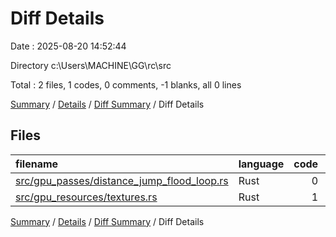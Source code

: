 # Diff Details

Date : 2025-08-20 14:52:44

Directory c:\\Users\\MACHINE\\GG\\rc\\src

Total : 2 files,  1 codes, 0 comments, -1 blanks, all 0 lines

[Summary](results.md) / [Details](details.md) / [Diff Summary](diff.md) / Diff Details

## Files
| filename | language | code | comment | blank | total |
| :--- | :--- | ---: | ---: | ---: | ---: |
| [src/gpu\_passes/distance\_jump\_flood\_loop.rs](/src/gpu_passes/distance_jump_flood_loop.rs) | Rust | 0 | 0 | -1 | -1 |
| [src/gpu\_resources/textures.rs](/src/gpu_resources/textures.rs) | Rust | 1 | 0 | 0 | 1 |

[Summary](results.md) / [Details](details.md) / [Diff Summary](diff.md) / Diff Details